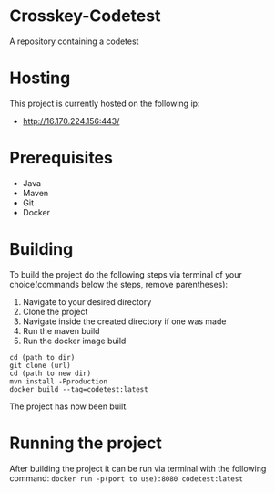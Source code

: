 # Crosskey-Codetest
A repository containing a codetest

# Hosting
This project is currently hosted on the following ip:
- http://16.170.224.156:443/

# Prerequisites
- Java
- Maven
- Git
- Docker

# Building
To build the project do the following steps via terminal of your choice(commands below the steps, remove parentheses):

1. Navigate to your desired directory
2. Clone the project
3. Navigate inside the created directory if one was made
4. Run the maven build
5. Run the docker image build

```
cd (path to dir)
git clone (url)
cd (path to new dir)
mvn install -Pproduction
docker build --tag=codetest:latest
```

The project has now been built.

# Running the project
After building the project it can be run via terminal with the following command:
```docker run -p(port to use):8080 codetest:latest```
